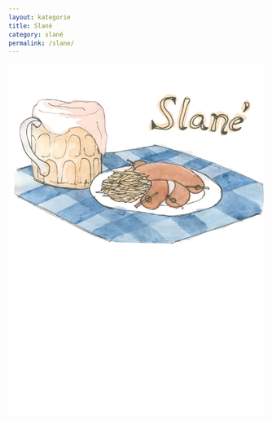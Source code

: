 ```yaml
---
layout: kategorie
title: Slané
category: slané
permalink: /slane/
---
```


<img src="/assets/img/slane.jpg" alt="{{ page.title }}" class="img-responsive"/>
